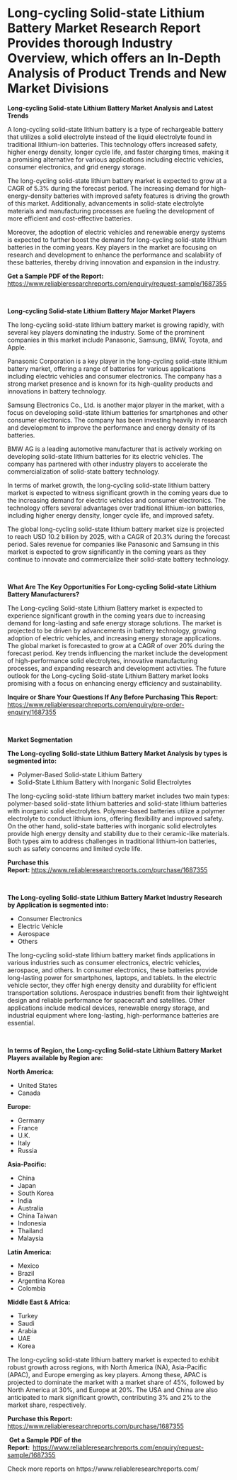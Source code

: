 <p><h1>Long-cycling Solid-state Lithium Battery Market Research Report Provides thorough Industry Overview, which offers an In-Depth Analysis of Product Trends and New Market Divisions</h1></p><p><strong>Long-cycling Solid-state Lithium Battery Market Analysis and Latest Trends</strong></p>
<p><p>A long-cycling solid-state lithium battery is a type of rechargeable battery that utilizes a solid electrolyte instead of the liquid electrolyte found in traditional lithium-ion batteries. This technology offers increased safety, higher energy density, longer cycle life, and faster charging times, making it a promising alternative for various applications including electric vehicles, consumer electronics, and grid energy storage.</p><p>The long-cycling solid-state lithium battery market is expected to grow at a CAGR of 5.3% during the forecast period. The increasing demand for high-energy-density batteries with improved safety features is driving the growth of this market. Additionally, advancements in solid-state electrolyte materials and manufacturing processes are fueling the development of more efficient and cost-effective batteries.</p><p>Moreover, the adoption of electric vehicles and renewable energy systems is expected to further boost the demand for long-cycling solid-state lithium batteries in the coming years. Key players in the market are focusing on research and development to enhance the performance and scalability of these batteries, thereby driving innovation and expansion in the industry.</p></p>
<p><strong>Get a Sample PDF of the Report:&nbsp;</strong> <a href="https://www.reliableresearchreports.com/enquiry/request-sample/1687355">https://www.reliableresearchreports.com/enquiry/request-sample/1687355</a></p>
<p>&nbsp;</p>
<p><strong>Long-cycling Solid-state Lithium Battery Major Market Players</strong></p>
<p><p>The long-cycling solid-state lithium battery market is growing rapidly, with several key players dominating the industry. Some of the prominent companies in this market include Panasonic, Samsung, BMW, Toyota, and Apple.</p><p>Panasonic Corporation is a key player in the long-cycling solid-state lithium battery market, offering a range of batteries for various applications including electric vehicles and consumer electronics. The company has a strong market presence and is known for its high-quality products and innovations in battery technology.</p><p>Samsung Electronics Co., Ltd. is another major player in the market, with a focus on developing solid-state lithium batteries for smartphones and other consumer electronics. The company has been investing heavily in research and development to improve the performance and energy density of its batteries.</p><p>BMW AG is a leading automotive manufacturer that is actively working on developing solid-state lithium batteries for its electric vehicles. The company has partnered with other industry players to accelerate the commercialization of solid-state battery technology.</p><p>In terms of market growth, the long-cycling solid-state lithium battery market is expected to witness significant growth in the coming years due to the increasing demand for electric vehicles and consumer electronics. The technology offers several advantages over traditional lithium-ion batteries, including higher energy density, longer cycle life, and improved safety.</p><p>The global long-cycling solid-state lithium battery market size is projected to reach USD 10.2 billion by 2025, with a CAGR of 20.3% during the forecast period. Sales revenue for companies like Panasonic and Samsung in this market is expected to grow significantly in the coming years as they continue to innovate and commercialize their solid-state battery technology.</p></p>
<p>&nbsp;</p>
<p><strong>What Are The Key Opportunities For Long-cycling Solid-state Lithium Battery Manufacturers?</strong></p>
<p><p>The Long-cycling Solid-state Lithium Battery market is expected to experience significant growth in the coming years due to increasing demand for long-lasting and safe energy storage solutions. The market is projected to be driven by advancements in battery technology, growing adoption of electric vehicles, and increasing energy storage applications. The global market is forecasted to grow at a CAGR of over 20% during the forecast period. Key trends influencing the market include the development of high-performance solid electrolytes, innovative manufacturing processes, and expanding research and development activities. The future outlook for the Long-cycling Solid-state Lithium Battery market looks promising with a focus on enhancing energy efficiency and sustainability.</p></p>
<p><strong>Inquire or Share Your Questions If Any Before Purchasing This Report:</strong> <a href="https://www.reliableresearchreports.com/enquiry/pre-order-enquiry/1687355">https://www.reliableresearchreports.com/enquiry/pre-order-enquiry/1687355</a></p>
<p>&nbsp;</p>
<p><strong>Market Segmentation</strong></p>
<p><strong>The Long-cycling Solid-state Lithium Battery Market Analysis by types is segmented into:</strong></p>
<p><ul><li>Polymer-Based Solid-state Lithium Battery</li><li>Solid-State Lithium Battery with Inorganic Solid Electrolytes</li></ul></p>
<p><p>The long-cycling solid-state lithium battery market includes two main types: polymer-based solid-state lithium batteries and solid-state lithium batteries with inorganic solid electrolytes. Polymer-based batteries utilize a polymer electrolyte to conduct lithium ions, offering flexibility and improved safety. On the other hand, solid-state batteries with inorganic solid electrolytes provide high energy density and stability due to their ceramic-like materials. Both types aim to address challenges in traditional lithium-ion batteries, such as safety concerns and limited cycle life.</p></p>
<p><strong>Purchase this Report:&nbsp;</strong><a href="https://www.reliableresearchreports.com/purchase/1687355">https://www.reliableresearchreports.com/purchase/1687355</a></p>
<p>&nbsp;</p>
<p><strong>The Long-cycling Solid-state Lithium Battery Market Industry Research by Application is segmented into:</strong></p>
<p><ul><li>Consumer Electronics</li><li>Electric Vehicle</li><li>Aerospace</li><li>Others</li></ul></p>
<p><p>The long-cycling solid-state lithium battery market finds applications in various industries such as consumer electronics, electric vehicles, aerospace, and others. In consumer electronics, these batteries provide long-lasting power for smartphones, laptops, and tablets. In the electric vehicle sector, they offer high energy density and durability for efficient transportation solutions. Aerospace industries benefit from their lightweight design and reliable performance for spacecraft and satellites. Other applications include medical devices, renewable energy storage, and industrial equipment where long-lasting, high-performance batteries are essential.</p></p>
<p>&nbsp;</p>
<p><strong>In terms of Region, the Long-cycling Solid-state Lithium Battery Market Players available by Region are:</strong></p>
<p>
    <p> <strong> North America: </strong>
        <ul>
            <li>United States</li>
            <li>Canada</li>
        </ul>
        </p> 
    <p> <strong> Europe: </strong>
        <ul>
            <li>Germany</li>
            <li>France</li>
            <li>U.K.</li>
            <li>Italy</li>
            <li>Russia</li>
        </ul>
        </p> 
    <p> <strong> Asia-Pacific: </strong>
        <ul>
            <li>China</li>
            <li>Japan</li>
            <li>South Korea</li>
            <li>India</li>
            <li>Australia</li>
            <li>China Taiwan</li>
            <li>Indonesia</li>
            <li>Thailand</li>
            <li>Malaysia</li>
        </ul>
        </p> 
    <p> <strong> Latin America: </strong>
        <ul>
            <li>Mexico</li>
            <li>Brazil</li>
            <li>Argentina Korea</li>
            <li>Colombia</li>
        </ul>
        </p> 
    <p> <strong> Middle East & Africa: </strong>
        <ul>
            <li>Turkey</li>
            <li>Saudi</li>
            <li>Arabia</li>
            <li>UAE</li>
            <li>Korea</li>
        </ul>
    </p>
    </p>
<p><p>The long-cycling solid-state lithium battery market is expected to exhibit robust growth across regions, with North America (NA), Asia-Pacific (APAC), and Europe emerging as key players. Among these, APAC is projected to dominate the market with a market share of 45%, followed by North America at 30%, and Europe at 20%. The USA and China are also anticipated to mark significant growth, contributing 3% and 2% to the market share, respectively.</p></p>
<p><strong>Purchase this Report: </strong><a href="https://www.reliableresearchreports.com/purchase/1687355">https://www.reliableresearchreports.com/purchase/1687355</a></p>
<p>&nbsp;<strong>Get a Sample PDF of the Report:&nbsp;&nbsp;</strong><a href="https://www.reliableresearchreports.com/enquiry/request-sample/1687355">https://www.reliableresearchreports.com/enquiry/request-sample/1687355</a></p>
<p><strong></strong></p>
<p>Check more reports on https://www.reliableresearchreports.com/</p>